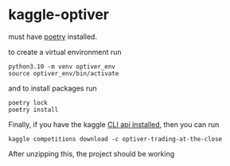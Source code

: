 # kaggle-optiver

must have [poetry](https://python-poetry.org/) installed.

to create a virtual environment run

```
python3.10 -m venv optiver_env
source optiver_env/bin/activate
```

and to install packages run

```
poetry lock
poetry install
```
Finally, if you have the kaggle [CLI api installed](https://github.com/Kaggle/kaggle-api), then you can run

```
kaggle competitions download -c optiver-trading-at-the-close
```

After unzipping this, the project should be working
